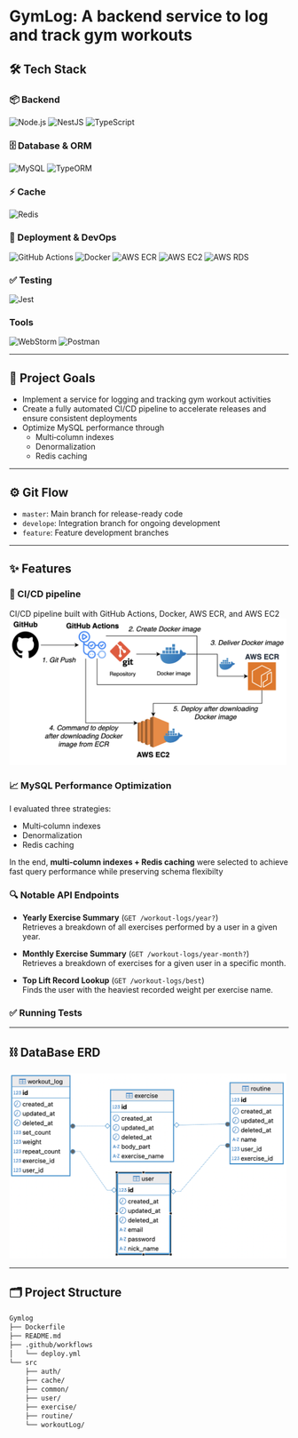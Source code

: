 # GymLog: A backend service to log and track gym workouts

## 🛠️ Tech Stack
### 📦 Backend
![Node.js](https://img.shields.io/badge/Node.js-v23.6.1-339933?logo=node.js&logoColor=white)
![NestJS](https://img.shields.io/badge/NestJS-used-E0234E?logo=nestjs&logoColor=white)
![TypeScript](https://img.shields.io/badge/TypeScript-used-3178C6?logo=typescript&logoColor=white)

### 🗄️ Database & ORM  
![MySQL](https://img.shields.io/badge/MySQL-v8.4.2-4479A1?logo=mysql&logoColor=white)
![TypeORM](https://img.shields.io/badge/TypeORM-integrated-FF6C37?logo=typeorm&logoColor=white)

### ⚡ Cache  
![Redis](https://img.shields.io/badge/Redis-used-DC382D?logo=redis&logoColor=white)

### 🚀 Deployment & DevOps  
![GitHub Actions](https://img.shields.io/badge/GitHub_Actions-enabled-2088FF?logo=githubactions&logoColor=white)
![Docker](https://img.shields.io/badge/Docker-used-2496ED?logo=docker&logoColor=white)
![AWS ECR](https://img.shields.io/badge/AWS_ECR-used-FF9900?logo=amazonaws&logoColor=white)
![AWS EC2](https://img.shields.io/badge/AWS_EC2-used-FF9900?logo=amazonaws&logoColor=white)
![AWS RDS](https://img.shields.io/badge/AWS_RDS-used-FF9900?logo=amazonaws&logoColor=white)

### ✅ Testing  
![Jest](https://img.shields.io/badge/Jest-integrated-C21325?logo=jest&logoColor=white)

### Tools  
![WebStorm](https://img.shields.io/badge/WebStorm-2024.2.4-000000?logo=webstorm&logoColor=white)
![Postman](https://img.shields.io/badge/Postman-used-FF6C37?logo=postman&logoColor=white)

---
## 🎯 Project Goals
- Implement a service for logging and tracking gym workout activities
- Create a fully automated CI/CD pipeline to accelerate releases and ensure consistent deployments
- Optimize MySQL performance through
  - Multi‑column indexes
  - Denormalization
  - Redis caching

---

## ⚙️ Git Flow
- `master`: Main branch for release-ready code  
- `develope`: Integration branch for ongoing development  
- `feature`: Feature development branches
 
---
## ✨ Features
### 🔄️ CI/CD pipeline
CI/CD pipeline built with GitHub Actions, Docker, AWS ECR, and AWS EC2  
<img src="./ci-cd-pipeline.png" width="500px" alt="CI/CD Pipeline Diagram" />


### 📈 MySQL Performance Optimization
I evaluated three strategies:
- Multi‑column indexes
- Denormalization
- Redis caching
  
In the end, **multi‑column indexes + Redis caching** were selected to achieve fast query performance while preserving schema flexibilty

### 🔍 Notable API Endpoints

- **Yearly Exercise Summary** (`GET /workout-logs/year?`)  
  Retrieves a breakdown of all exercises performed by a user in a given year.

- **Monthly Exercise Summary** (`GET /workout-logs/year-month?`)  
  Retrieves a breakdown of exercises for a given user in a specific month.

- **Top Lift Record Lookup** (`GET /workout-logs/best`)  
  Finds the user with the heaviest recorded weight per exercise name.

### ✅ Running Tests

---
## ⛓️ DataBase ERD

<img src="./gymLog-erd.png" width="500px" alt="databse ERD" />

---
## 🗂️ Project Structure
```
Gymlog
├── Dockerfile
├── README.md
├── .github/workflows
│   └── deploy.yml
└── src
    ├── auth/
    ├── cache/
    ├── common/
    ├── user/
    ├── exercise/
    ├── routine/
    └── workoutLog/

```


